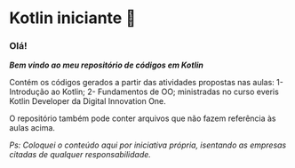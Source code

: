 # Kotlin iniciante :elephant:

### **Olá!**

**_Bem vindo ao meu repositório de códigos em Kotlin_** 

Contém os códigos gerados a partir das atividades propostas nas aulas: 1- Introdução ao Kotlin; 2- Fundamentos de OO; ministradas no curso everis Kotlin Developer da Digital Innovation One.

O repositório também pode conter arquivos que não fazem referência às aulas acima.

_Ps: Coloquei o conteúdo aqui por iniciativa própria, isentando as empresas citadas de qualquer responsabilidade._